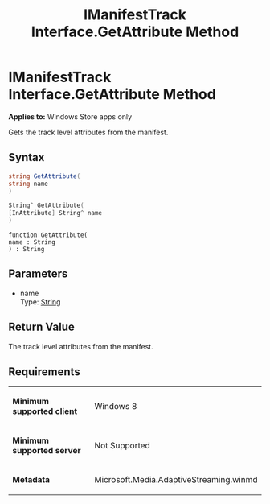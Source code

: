 ﻿---
title: IManifestTrack Interface.GetAttribute Method
TOCTitle: GetAttribute Method
ms:assetid: 260ffd2a-e641-4f56-8c29-8013bb7393fe
ms:mtpsurl: https://msdn.microsoft.com/en-us/library/JJ822705(v=VS.90)
ms:contentKeyID: 50079460
ms.date: 11/19/2012
mtps_version: v=VS.90
dev_langs:
- csharp
- c++
- jscript
---

# IManifestTrack Interface.GetAttribute Method

**Applies to:** Windows Store apps only

Gets the track level attributes from the manifest.

## Syntax

``` csharp
string GetAttribute(
string name
)
```

``` c++
String^ GetAttribute(
[InAttribute] String^ name
)
```

``` jscript
function GetAttribute(
name : String
) : String
```

## Parameters

  - name  
    Type: [String](https://msdn.microsoft.com/en-us/library/s1wwdcbf\(v=vs.90\))

## Return Value

The track level attributes from the manifest.

## Requirements

<table>
<colgroup>
<col style="width: 50%" />
<col style="width: 50%" />
</colgroup>
<tbody>
<tr class="odd">
<td><p><strong>Minimum supported client</strong></p></td>
<td><p>Windows 8</p></td>
</tr>
<tr class="even">
<td><p><strong>Minimum supported server</strong></p></td>
<td><p>Not Supported</p></td>
</tr>
<tr class="odd">
<td><p><strong>Metadata</strong></p></td>
<td><p>Microsoft.Media.AdaptiveStreaming.winmd</p></td>
</tr>
</tbody>
</table>

